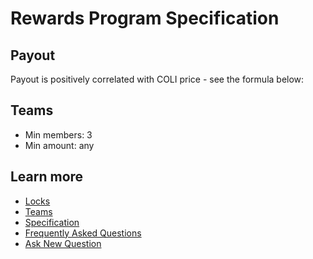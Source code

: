 # Rewards Program Specification

## Payout

Payout is positively correlated with COLI price - see the formula below:

## Teams

* Min members: 3
* Min amount: any

## Learn more

* [Locks](Locks.md)
* [Teams](Teams.md)
* [Specification](Specification.md)
* [Frequently Asked Questions](FAQ.md)
* [Ask New Question](https://t.me/Coliquidity)
